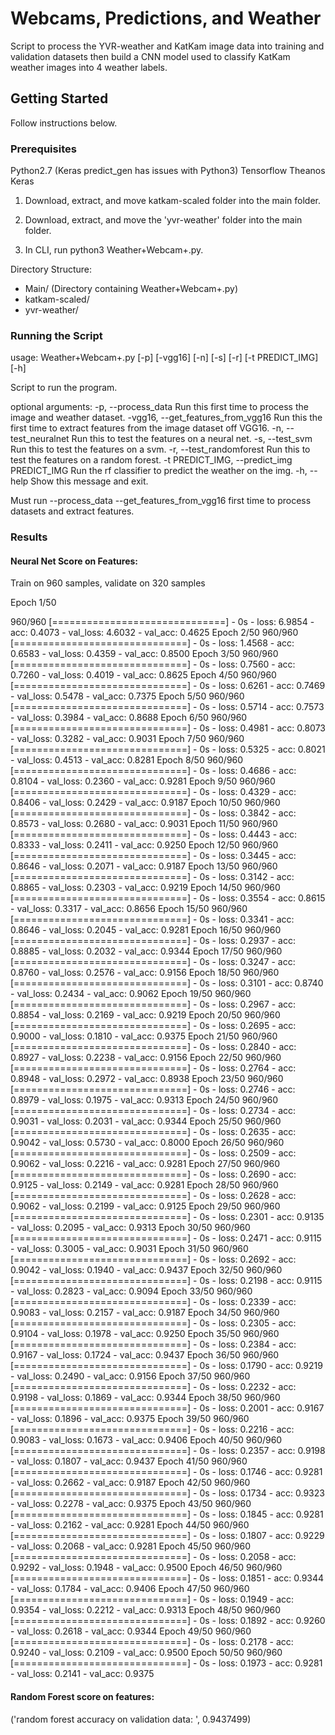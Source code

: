 
# Webcams, Predictions, and Weather

Script to process the YVR-weather and KatKam image data into training and validation datasets then build a CNN model used to classify KatKam weather images into 4 weather labels.

## Getting Started

Follow instructions below.

### Prerequisites

Python2.7 (Keras predict_gen has issues with Python3)
Tensorflow
Theanos
Keras

1. Download, extract, and move katkam-scaled folder into the main folder.

2. Download, extract, and move the 'yvr-weather' folder into the main folder.

3. In CLI, run python3 Weather+Webcam+.py. 

Directory Structure:

- Main/ (Directory containing Weather+Webcam+.py)
 - katkam-scaled/
 - yvr-weather/
### Running the Script

usage: Weather+Webcam+.py [-p] [-vgg16] [-n] [-s] [-r] [-t PREDICT_IMG] [-h]

Script to run the program.

optional arguments:
  -p, --process_data    Run this first time to process the image and weather
                        dataset.
  -vgg16, --get_features_from_vgg16
                        Run this the first time to extract features from the
                        image dataset off VGG16.
  -n, --test_neuralnet  Run this to test the features on a neural net.
  -s, --test_svm        Run this to test the features on a svm.
  -r, --test_randomforest
                        Run this to test the features on a random forest.
  -t PREDICT_IMG, --predict_img PREDICT_IMG
                        Run the rf classifier to predict the weather on the
                        img.
  -h, --help            Show this message and exit.
  
Must run --process_data --get_features_from_vgg16 first time to process datasets and 
extract features.

### Results

#### Neural Net Score on Features: 
Train on 960 samples, validate on 320 samples

Epoch 1/50

960/960 [==============================] - 0s - loss: 6.9854 - acc: 0.4073 - val_loss: 4.6032 - val_acc: 0.4625
Epoch 2/50
960/960 [==============================] - 0s - loss: 1.4568 - acc: 0.6583 - val_loss: 0.4359 - val_acc: 0.8500
Epoch 3/50
960/960 [==============================] - 0s - loss: 0.7560 - acc: 0.7260 - val_loss: 0.4019 - val_acc: 0.8625
Epoch 4/50
960/960 [==============================] - 0s - loss: 0.6261 - acc: 0.7469 - val_loss: 0.5478 - val_acc: 0.7375
Epoch 5/50
960/960 [==============================] - 0s - loss: 0.5714 - acc: 0.7573 - val_loss: 0.3984 - val_acc: 0.8688
Epoch 6/50
960/960 [==============================] - 0s - loss: 0.4981 - acc: 0.8073 - val_loss: 0.3282 - val_acc: 0.9031
Epoch 7/50
960/960 [==============================] - 0s - loss: 0.5325 - acc: 0.8021 - val_loss: 0.4513 - val_acc: 0.8281
Epoch 8/50
960/960 [==============================] - 0s - loss: 0.4686 - acc: 0.8104 - val_loss: 0.2360 - val_acc: 0.9281
Epoch 9/50
960/960 [==============================] - 0s - loss: 0.4329 - acc: 0.8406 - val_loss: 0.2429 - val_acc: 0.9187
Epoch 10/50
960/960 [==============================] - 0s - loss: 0.3842 - acc: 0.8573 - val_loss: 0.2680 - val_acc: 0.9031
Epoch 11/50
960/960 [==============================] - 0s - loss: 0.4443 - acc: 0.8333 - val_loss: 0.2411 - val_acc: 0.9250
Epoch 12/50
960/960 [==============================] - 0s - loss: 0.3445 - acc: 0.8646 - val_loss: 0.2071 - val_acc: 0.9187
Epoch 13/50
960/960 [==============================] - 0s - loss: 0.3142 - acc: 0.8865 - val_loss: 0.2303 - val_acc: 0.9219
Epoch 14/50
960/960 [==============================] - 0s - loss: 0.3554 - acc: 0.8615 - val_loss: 0.3317 - val_acc: 0.8656
Epoch 15/50
960/960 [==============================] - 0s - loss: 0.3341 - acc: 0.8646 - val_loss: 0.2045 - val_acc: 0.9281
Epoch 16/50
960/960 [==============================] - 0s - loss: 0.2937 - acc: 0.8885 - val_loss: 0.2032 - val_acc: 0.9344
Epoch 17/50
960/960 [==============================] - 0s - loss: 0.3247 - acc: 0.8760 - val_loss: 0.2576 - val_acc: 0.9156
Epoch 18/50
960/960 [==============================] - 0s - loss: 0.3101 - acc: 0.8740 - val_loss: 0.2434 - val_acc: 0.9062
Epoch 19/50
960/960 [==============================] - 0s - loss: 0.2967 - acc: 0.8854 - val_loss: 0.2169 - val_acc: 0.9219
Epoch 20/50
960/960 [==============================] - 0s - loss: 0.2695 - acc: 0.9000 - val_loss: 0.1810 - val_acc: 0.9375
Epoch 21/50
960/960 [==============================] - 0s - loss: 0.2840 - acc: 0.8927 - val_loss: 0.2238 - val_acc: 0.9156
Epoch 22/50
960/960 [==============================] - 0s - loss: 0.2764 - acc: 0.8948 - val_loss: 0.2972 - val_acc: 0.8938
Epoch 23/50
960/960 [==============================] - 0s - loss: 0.2746 - acc: 0.8979 - val_loss: 0.1975 - val_acc: 0.9313
Epoch 24/50
960/960 [==============================] - 0s - loss: 0.2734 - acc: 0.9031 - val_loss: 0.2031 - val_acc: 0.9344
Epoch 25/50
960/960 [==============================] - 0s - loss: 0.2635 - acc: 0.9042 - val_loss: 0.5730 - val_acc: 0.8000
Epoch 26/50
960/960 [==============================] - 0s - loss: 0.2509 - acc: 0.9062 - val_loss: 0.2216 - val_acc: 0.9281
Epoch 27/50
960/960 [==============================] - 0s - loss: 0.2690 - acc: 0.9125 - val_loss: 0.2149 - val_acc: 0.9281
Epoch 28/50
960/960 [==============================] - 0s - loss: 0.2628 - acc: 0.9062 - val_loss: 0.2199 - val_acc: 0.9125
Epoch 29/50
960/960 [==============================] - 0s - loss: 0.2301 - acc: 0.9135 - val_loss: 0.2095 - val_acc: 0.9313
Epoch 30/50
960/960 [==============================] - 0s - loss: 0.2471 - acc: 0.9115 - val_loss: 0.3005 - val_acc: 0.9031
Epoch 31/50
960/960 [==============================] - 0s - loss: 0.2692 - acc: 0.9042 - val_loss: 0.1940 - val_acc: 0.9437
Epoch 32/50
960/960 [==============================] - 0s - loss: 0.2198 - acc: 0.9115 - val_loss: 0.2823 - val_acc: 0.9094
Epoch 33/50
960/960 [==============================] - 0s - loss: 0.2339 - acc: 0.9083 - val_loss: 0.2157 - val_acc: 0.9187
Epoch 34/50
960/960 [==============================] - 0s - loss: 0.2305 - acc: 0.9104 - val_loss: 0.1978 - val_acc: 0.9250
Epoch 35/50
960/960 [==============================] - 0s - loss: 0.2384 - acc: 0.9167 - val_loss: 0.1724 - val_acc: 0.9437
Epoch 36/50
960/960 [==============================] - 0s - loss: 0.1790 - acc: 0.9219 - val_loss: 0.2490 - val_acc: 0.9156
Epoch 37/50
960/960 [==============================] - 0s - loss: 0.2232 - acc: 0.9198 - val_loss: 0.1869 - val_acc: 0.9344
Epoch 38/50
960/960 [==============================] - 0s - loss: 0.2001 - acc: 0.9167 - val_loss: 0.1896 - val_acc: 0.9375
Epoch 39/50
960/960 [==============================] - 0s - loss: 0.2216 - acc: 0.9083 - val_loss: 0.1673 - val_acc: 0.9406
Epoch 40/50
960/960 [==============================] - 0s - loss: 0.2357 - acc: 0.9198 - val_loss: 0.1807 - val_acc: 0.9437
Epoch 41/50
960/960 [==============================] - 0s - loss: 0.1746 - acc: 0.9281 - val_loss: 0.2662 - val_acc: 0.9187
Epoch 42/50
960/960 [==============================] - 0s - loss: 0.1734 - acc: 0.9323 - val_loss: 0.2278 - val_acc: 0.9375
Epoch 43/50
960/960 [==============================] - 0s - loss: 0.1845 - acc: 0.9281 - val_loss: 0.2162 - val_acc: 0.9281
Epoch 44/50
960/960 [==============================] - 0s - loss: 0.1807 - acc: 0.9229 - val_loss: 0.2068 - val_acc: 0.9281
Epoch 45/50
960/960 [==============================] - 0s - loss: 0.2058 - acc: 0.9292 - val_loss: 0.1948 - val_acc: 0.9500
Epoch 46/50
960/960 [==============================] - 0s - loss: 0.1851 - acc: 0.9344 - val_loss: 0.1784 - val_acc: 0.9406
Epoch 47/50
960/960 [==============================] - 0s - loss: 0.1949 - acc: 0.9354 - val_loss: 0.2212 - val_acc: 0.9313
Epoch 48/50
960/960 [==============================] - 0s - loss: 0.1892 - acc: 0.9260 - val_loss: 0.2618 - val_acc: 0.9344
Epoch 49/50
960/960 [==============================] - 0s - loss: 0.2178 - acc: 0.9240 - val_loss: 0.2109 - val_acc: 0.9500
Epoch 50/50
960/960 [==============================] - 0s - loss: 0.1973 - acc: 0.9281 - val_loss: 0.2141 - val_acc: 0.9375

#### Random Forest score on features:
('random forest accuracy on validation data: ', 0.9437499)





